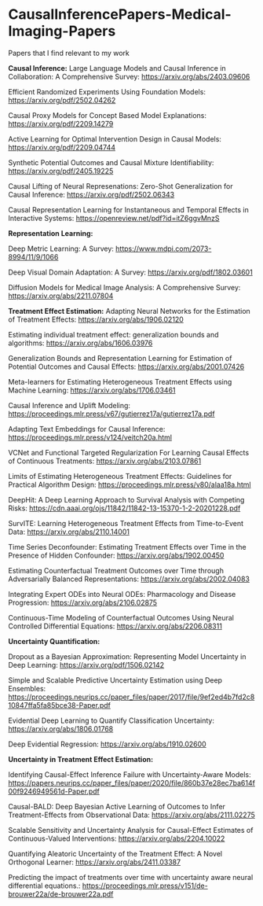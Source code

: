 # CausalInferencePapers-Medical-Imaging-Papers
Papers that I find relevant to my work

**Causal Inference:**
Large Language Models and Causal Inference in Collaboration: A Comprehensive Survey: https://arxiv.org/abs/2403.09606

Efficient Randomized Experiments Using Foundation Models: https://arxiv.org/pdf/2502.04262

Causal Proxy Models for Concept Based Model Explanations: https://arxiv.org/pdf/2209.14279

Active Learning for Optimal Intervention Design in Causal Models: https://arxiv.org/pdf/2209.04744

Synthetic Potential Outcomes and Causal Mixture Identifiability: https://arxiv.org/pdf/2405.19225

Causal Lifting of Neural Represenations: Zero-Shot Generalization for Causal Inference: https://arxiv.org/pdf/2502.06343

Causal Representation Learning for Instantaneous and Temporal Effects in Interactive Systems: https://openreview.net/pdf?id=itZ6ggvMnzS


**Representation Learning:**

Deep Metric Learning: A Survey: https://www.mdpi.com/2073-8994/11/9/1066

Deep Visual Domain Adaptation: A Survey: https://arxiv.org/pdf/1802.03601

Diffusion Models for Medical Image Analysis: A Comprehensive Survey: https://arxiv.org/abs/2211.07804

**Treatment Effect Estimation:**
Adapting Neural Networks for the Estimation of Treatment Effects: https://arxiv.org/abs/1906.02120

Estimating individual treatment effect: generalization bounds and algorithms: https://arxiv.org/abs/1606.03976

Generalization Bounds and Representation Learning for Estimation of Potential Outcomes and Causal Effects: https://arxiv.org/abs/2001.07426

Meta-learners for Estimating Heterogeneous Treatment Effects using Machine Learning: https://arxiv.org/abs/1706.03461

Causal Inference and Uplift Modeling: https://proceedings.mlr.press/v67/gutierrez17a/gutierrez17a.pdf

Adapting Text Embeddings for Causal Inference: https://proceedings.mlr.press/v124/veitch20a.html

VCNet and Functional Targeted Regularization For Learning Causal Effects of Continuous Treatments: https://arxiv.org/abs/2103.07861

Limits of Estimating Heterogeneous Treatment Effects: Guidelines for Practical Algorithm Design: https://proceedings.mlr.press/v80/alaa18a.html

DeepHit: A Deep Learning Approach to Survival Analysis with Competing Risks: https://cdn.aaai.org/ojs/11842/11842-13-15370-1-2-20201228.pdf

SurvITE: Learning Heterogeneous Treatment Effects from Time-to-Event Data:  https://arxiv.org/abs/2110.14001

Time Series Deconfounder: Estimating Treatment Effects over Time in the Presence of Hidden Confounder: https://arxiv.org/abs/1902.00450

Estimating Counterfactual Treatment Outcomes over Time through Adversarially Balanced Representations: https://arxiv.org/abs/2002.04083

Integrating Expert ODEs into Neural ODEs: Pharmacology and Disease Progression: https://arxiv.org/abs/2106.02875

Continuous-Time Modeling of Counterfactual Outcomes Using Neural Controlled Differential Equations: https://arxiv.org/abs/2206.08311

**Uncertainty Quantification:**

Dropout as a Bayesian Approximation: Representing Model Uncertainty in Deep Learning: https://arxiv.org/pdf/1506.02142

Simple and Scalable Predictive Uncertainty Estimation using Deep Ensembles: https://proceedings.neurips.cc/paper_files/paper/2017/file/9ef2ed4b7fd2c810847ffa5fa85bce38-Paper.pdf

Evidential Deep Learning to Quantify Classification Uncertainty: https://arxiv.org/abs/1806.01768

Deep Evidential Regression: https://arxiv.org/abs/1910.02600

**Uncertainty in Treatment Effect Estimation:**

Identifying Causal-Effect Inference Failure with Uncertainty-Aware Models: https://papers.neurips.cc/paper_files/paper/2020/file/860b37e28ec7ba614f00f9246949561d-Paper.pdf

Causal-BALD: Deep Bayesian Active Learning of Outcomes to Infer Treatment-Effects from Observational Data: https://arxiv.org/abs/2111.02275

Scalable Sensitivity and Uncertainty Analysis for Causal-Effect Estimates of Continuous-Valued Interventions: https://arxiv.org/abs/2204.10022

Quantifying Aleatoric Uncertainty of the Treatment Effect: A Novel Orthogonal Learner: https://arxiv.org/abs/2411.03387

Predicting the impact of treatments over time with uncertainty aware neural differential equations.: https://proceedings.mlr.press/v151/de-brouwer22a/de-brouwer22a.pdf



